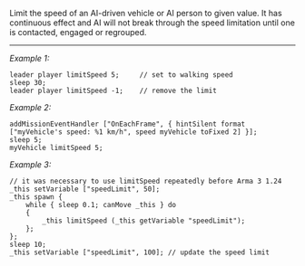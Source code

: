 Limit the speed of an AI-driven vehicle or AI person to given value. It has continuous effect and AI will not break through the speed limitation until one is contacted, engaged or regrouped.


---
*Example 1:*
```sqf
leader player limitSpeed 5;		// set to walking speed
sleep 30;
leader player limitSpeed -1;	// remove the limit
```

*Example 2:*
```sqf
addMissionEventHandler ["OnEachFrame", { hintSilent format ["myVehicle's speed: %1 km/h", speed myVehicle toFixed 2] }];
sleep 5;
myVehicle limitSpeed 5;
```

*Example 3:*
```sqf
// it was necessary to use limitSpeed repeatedly before Arma 3 1.24
_this setVariable ["speedLimit", 50];
_this spawn {
	while { sleep 0.1; canMove _this } do
	{
		_this limitSpeed (_this getVariable "speedLimit");
	};
};
sleep 10;
_this setVariable ["speedLimit", 100]; // update the speed limit
```